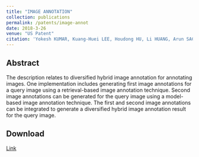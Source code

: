 ```yaml
---
title: "IMAGE ANNOTATION"
collection: publications
permalink: /patents/image-annot
date: 2018-3-26
venue: "US Patent"
citation: 'Yokesh KUMAR, Kuang-Huei LEE, Houdong HU, Li HUANG, Arun SACHETI, Meenaz MERCHANT, Linjun YANG, <b>Tianjun XIAO</b>, Saurajit MUKHERJEE'. <b>US Patent 20190294705</b>
---
```




## Abstract
The description relates to diversified hybrid image annotation for annotating images. One implementation includes generating first image annotations for a query image using a retrieval-based image annotation technique. Second image annotations can be generated for the query image using a model-based image annotation technique. The first and second image annotations can be integrated to generate a diversified hybrid image annotation result for the query image.

## Download
[Link](https://patentimages.storage.googleapis.com/af/37/e2/db40c3114ab8c0/US20190294705A1.pdf)
